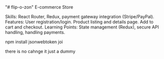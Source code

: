 "# flip-o-zon" 
E-commerce Store

Skills: React Router, Redux, payment gateway integration (Stripe/PayPal).
Features:
User registration/login.
Product listing and details page.
Add to cart and checkout.
Learning Points: State management (Redux), secure API handling, handling payments.

npm install jsonwebtoken
joi




there is no cahnge it just a dummy